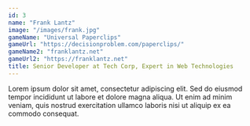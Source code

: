```yaml
---
id: 3
name: "Frank Lantz"
image: "/images/frank.jpg"
gameName: "Universal Paperclips"
gameUrl: "https://decisionproblem.com/paperclips/"
gameName2: "franklantz.net"
gameUrl2: "https://franklantz.net"
title: Senior Developer at Tech Corp, Expert in Web Technologies
---
```


Lorem ipsum dolor sit amet, consectetur adipiscing elit. Sed do eiusmod tempor incididunt ut labore et dolore magna aliqua. Ut enim ad minim veniam, quis nostrud exercitation ullamco laboris nisi ut aliquip ex ea commodo consequat.
